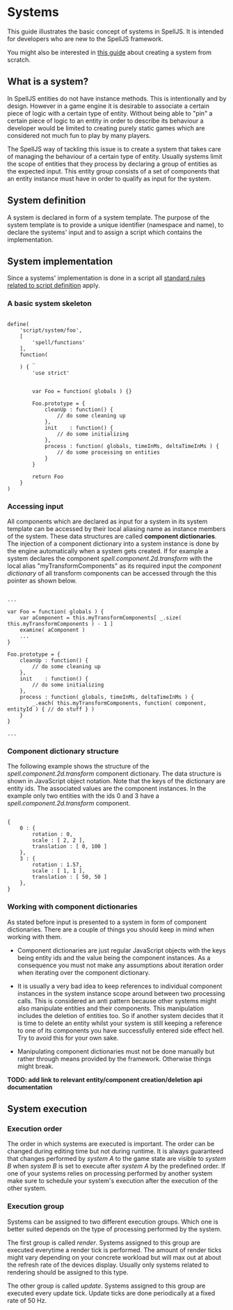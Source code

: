 # Systems

This guide illustrates the basic concept of systems in SpellJS. It is intended for developers who are new to the SpellJS framework.

You might also be interested in [this guide](#!/guide/intro_creating_a_system_from_scratch) about creating a system from scratch.


## What is a system?

In SpellJS entities do not have instance methods. This is intentionally and by design. However in a game engine it is desirable to associate a certain piece of
logic with a certain type of entity. Without being able to "pin" a certain piece of logic to an entity in order to describe its behaviour a developer would be
limited to creating purely static games which are considered not much fun to play by many players.

The SpellJS way of tackling this issue is to create a system that takes care of managing the behaviour of a certain type of entity. Usually systems limit the
scope of entities that they process by declaring a group of entities as the expected input. This entity group consists of a set of components that an entity
instance must have in order to qualify as input for the system.


## System definition

A system is declared in form of a system template. The purpose of the system template is to provide a unique identifier (namespace and name), to declare the
systems' input and to assign a script which contains the implementation.


## System implementation

Since a systems' implementation is done in a script all [standard rules related to script definition](#!/guide/concepts_scripts) apply.

### A basic system skeleton

<pre><code>
define(
	'script/system/foo',
	[
		'spell/functions'
	],
	function(
		_
	) {
		'use strict'


		var Foo = function( globals ) {}

		Foo.prototype = {
			cleanUp : function() {
				// do some cleaning up
			},
			init    : function() {
				// do some initializing
			},
			process : function( globals, timeInMs, deltaTimeInMs ) {
				// do some processing on entities
			}
		}

		return Foo
	}
)
</code></pre>


### Accessing input

All components which are declared as input for a system in its system template can be accessed by their local aliasing name as instance members of the system.
These data structures are called **component dictionaries**. The injection of a component dictionary into a system instance is done by the engine automatically
when a system gets created. If for example a system declares the component *spell.component.2d.transform* with the local alias "myTransformComponents" as its
required input the *component dictionary* of all transform components can be accessed through the this pointer as shown below.

<pre><code>
...

var Foo = function( globals ) {
	var aComponent = this.myTransformComponents[ _.size( this.myTransformComponents ) - 1 ]
	examine( aComponent )
	...
}

Foo.prototype = {
	cleanUp : function() {
		// do some cleaning up
	},
	init    : function() {
		// do some initializing
	},
	process : function( globals, timeInMs, deltaTimeInMs ) {
		_.each( this.myTransformComponents, function( component, entityId ) { // do stuff } )
	}
}

...
</code></pre>


### Component dictionary structure

The following example shows the structure of the *spell.component.2d.transform* component dictionary. The data structure is shown in JavaScript object notation.
Note that the keys of the dictionary are entity ids. The associated values are the component instances. In the example only two entities with the ids 0 and 3
have a *spell.component.2d.transform* component.

<pre><code>
{
	0 : {
		rotation : 0,
		scale : [ 2, 2 ],
		translation : [ 0, 100 ]
	},
	3 : {
		rotation : 1.57,
		scale : [ 1, 1 ],
		translation : [ 50, 50 ]
	},
}
</code></pre>


### Working with component dictionaries

As stated before input is presented to a system in form of component dictionaries. There are a couple of things you should keep in mind when working with them.

* Component dictionaries are just regular JavaScript objects with the keys being entity ids and the value being the component instances. As a consequence you must
not make any assumptions about iteration order when iterating over the component dictionary.

* It is usually a very bad idea to keep references to individual component instances in the system instance scope around between two processing calls. This is
considered an anti pattern because other systems might also manipulate entities and their components. This manipulation includes the deletion of entities too.
So if another system decides that it is time to delete an entity whilst your system is still keeping a reference to one of its components you have successfully
entered side effect hell. Try to avoid this for your own sake.

* Manipulating component dictionaries must not be done manually but rather through means provided by the framework. Otherwise things might break.

**TODO: add link to relevant entity/component creation/deletion api documentation**


## System execution

### Execution order
The order in which systems are executed is important. The order can be changed during editing time but not during runtime. It is always guaranteed that changes performed by
*system A* to the game state are visible to *system B* when *system B* is set to execute after *system A* by the predefined order. If one of your systems relies on processing performed by another system make sure to schedule your system's execution after the
execution of the other system.

### Execution group
Systems can be assigned to two different execution groups. Which one is better suited depends on the type of processing performed by the system.

The first group is called *render*. Systems assigned to this group are executed everytime a render tick is performed. The amount of render ticks might vary
depending on your concrete workload but will max out at about the refresh rate of the devices display. Usually only systems related to rendering should be
assigned to this type.

The other group is called *update*. Systems assigned to this group are executed every update tick. Update ticks are done periodically at a fixed rate of 50 Hz.
